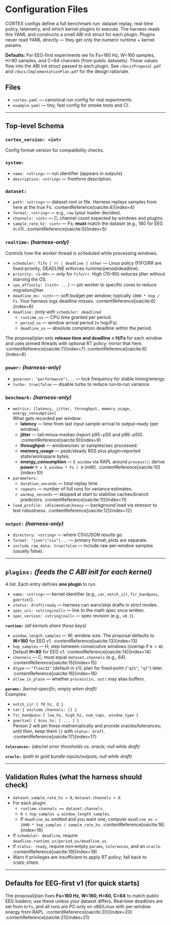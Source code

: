 # Configuration Files

CORTEX configs define a full benchmark run: dataset replay, real-time policy, telemetry, and which kernel plugins to execute.  The harness reads this YAML and constructs a small ABI init struct for each plugin. Plugins never read YAML directly — they get only the numeric runtime + kernel params.  

**Defaults:** For EEG-first experiments we fix Fs=160 Hz, W=160 samples, H=80 samples, and C=64 channels (from public datasets). These values flow into the ABI init struct passed to each plugin. See `/docs/Proposal.pdf` and `/docs/ImplementationPlan.pdf` for the design rationale.


## Files
- `cortex.yaml` — canonical run config for real experiments.
- `example.yaml` — tiny, fast config for smoke tests and CI.

---

## Top‑level Schema

### `cortex_version: <int>`
Config format version for compatibility checks.

### `system:`
- `name: <string>` — run identifier (appears in outputs).
- `description: <string>` — freeform description.

### `dataset:`
- `path: <string>` — dataset root or file. Harness replays samples from here at the true Fs.  :contentReference[oaicite:4]{index=4}
- `format: <string>` — e.g., `raw` (your loader decides).
- `channels: <int>` — C; channel count expected by windows and plugins.
- `sample_rate_hz: <int>` — Fs; **must** match the dataset (e.g., 160 for EEG in v1).  :contentReference[oaicite:5]{index=5}

### `realtime:`  *(harness-only)*
Controls how the worker thread is scheduled while processing windows.
- `scheduler: fifo | rr | deadline | other` — Linux policy (FIFO/RR are fixed‑priority; DEADLINE enforces runtime/period/deadline).
- `priority: <1–99>` — only for `fifo/rr`. High (70–90) reduces jitter without starving the OS.
- `cpu_affinity: [<int> ...]` — pin worker to specific cores to reduce migration/jitter.
- `deadline_ms: <int>` — soft budget per window; typically `1000 * hop / Fs`. Your harness logs deadline misses.  :contentReference[oaicite:6]{index=6}
- `deadline:` *(only with `scheduler: deadline`)*  
  - `runtime_us` — CPU time granted per period.  
  - `period_us` — window arrival period (≈ hop/Fs).  
  - `deadline_us` — absolute completion deadline within the period.
  
The proposal/plan sets **release time and deadline = H/Fs** for each window and uses pinned threads with optional RT policy; mirror that here.  :contentReference[oaicite:7]{index=7} :contentReference[oaicite:8]{index=8}

### `power:`  *(harness-only)*
- `governor: "performance"|...` — lock frequency for stable timing/energy.
- `turbo: true|false` — disable turbo to reduce run‑to‑run variance.

### `benchmark:`  *(harness-only)*
- `metrics: [latency, jitter, throughput, memory_usage, energy_consumption]`  
  What gets recorded per window:
  - **latency** — time from last input sample arrival to output‑ready (per window).
  - **jitter** — tail‑minus‑median (report p95−p50 and p99−p50).  :contentReference[oaicite:9]{index=9}
  - **throughput** — windows/sec or samples/sec processed.
  - **memory_usage** — peak/steady RSS plus plugin‑reported state/workspace bytes.
  - **energy_consumption** — `E_window` via RAPL around `process()`; derive **power** `P = E_window * Fs / H` (mW).  :contentReference[oaicite:10]{index=10}
- `parameters:`  
  - `duration_seconds` — total replay time.  
  - `repeats` — number of full runs for variance estimates.  
  - `warmup_seconds` — skipped at start to stabilise caches/branch predictors.  :contentReference[oaicite:11]{index=11}
- `load_profile: idle|medium|heavy` — background load via stressor to test robustness.  :contentReference[oaicite:12]{index=12}

### `output:`  *(harness-only)*
- `directory: <string>` — where CSV/JSON results go.
- `format: "json"|"csv"|...` — primary format; plots are separate.
- `include_raw_data: true|false` — include raw per‑window samples (usually false).

---

## `plugins:`  *(feeds the C ABI init for each kernel)*
A list. Each entry defines **one plugin** to run.

- `name: <string>` — kernel identifier (e.g., `car`, `notch_iir`, `fir_bandpass`, `goertzel`).
- `status: draft|ready` — harness can warn/skip drafts in strict modes.
- `spec_uri: <string|null>` — link to the math spec once written.
- `spec_version: <string|null>` — spec revision (e.g., `v0.1`).

**`runtime:`** *(all kernels share these keys)*
- `window_length_samples` — W; window size. The proposal defaults to **W=160** for EEG v1.  :contentReference[oaicite:13]{index=13}
- `hop_samples` — H; step between consecutive windows (overlap if `H < W`). Default **H=80** for EEG v1.  :contentReference[oaicite:14]{index=14}
- `channels` — C; must equal `dataset.channels` (e.g., 64).  :contentReference[oaicite:15]{index=15}
- `dtype` — `"float32"` (default in v1); plan for fixed‑point (`"q15"`, `"q7"`) later.  :contentReference[oaicite:16]{index=16}
- `allow_in_place` — whether `process(in, out)` may alias buffers.

**`params:`** *(kernel‑specific; empty when draft)*  
Examples:
- `notch_iir`: `{ f0_hz, Q }`  
- `car`: `{ exclude_channels: [] }`  
- `fir_bandpass`: `{ low_hz, high_hz, num_taps, window_type }`  
- `goertzel`: `{ bins_hz: [ ... ] }`  
Person 2 will pin these mathematically and provide oracles/tolerances; until then, keep them `{}` with `status: draft`.  :contentReference[oaicite:17]{index=17}

**`tolerances:`** *(abs/rel error thresholds vs. oracle; null while draft)*

**`oracle:`** *(path to gold bundle inputs/outputs; null while draft)*

---

## Validation Rules (what the harness should check)
- `dataset.sample_rate_hz > 0`, `dataset.channels > 0`.
- For each plugin:  
  - `runtime.channels == dataset.channels`.  
  - `0 < hop_samples ≤ window_length_samples`.  
  - If `deadline_ms` omitted and you want one, compute `deadline_ms = 1000 * hop_samples / sample_rate_hz`.  :contentReference[oaicite:18]{index=18}
- If `scheduler: deadline`, require `deadline.runtime_us/period_us/deadline_us`.
- If `status: ready`, require non‑empty `params`, `tolerances`, and an `oracle`.  :contentReference[oaicite:19]{index=19}
- Warn if privileges are insufficient to apply RT policy; fall back to `SCHED_OTHER`.

---

## Defaults for EEG‑first v1 (for quick starts)
The proposal/plan fixes **Fs=160 Hz, W=160, H=80, C=64** to match public EEG loaders; use these unless your dataset differs. Real‑time deadlines are set from `H/Fs`, and all runs are PC‑only on x86/Linux with per‑window energy from RAPL.  :contentReference[oaicite:20]{index=20} :contentReference[oaicite:21]{index=21}
